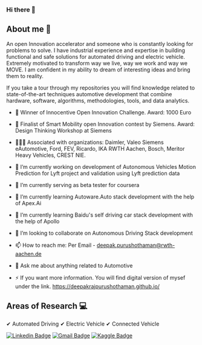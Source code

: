 ### Hi there 👋

## About me :man:

An open Innovation accelerator and someone who is constantly  looking for problems to solve. I have industrial experience and expertise in building functional and safe solutions for automated driving and electric vehicle. Extremely motivated to transform way we live, way we work and way we MOVE. I am confident in my ability to dream of interesting ideas and bring them to reality.

If you take a tour through my repositories you will find knowledge related to state-of-the-art techniques automotive development that combine hardware, software, algorithms, methodologies, tools, and data analytics.

- 🎉 Winner of Innocentive Open Innovation Challenge. Award: 1000 Euro
- 🎉 Finalist of Smart Mobility open Innovation contest by Siemens. Award: Design Thinking Workshop at Siemens

- 🧑🏽‍💼 Associated with organizations: Daimler, Valeo Siemens eAutomotive, Ford, FEV, Ricardo, IKA RWTH Aachen, Bosch, Meritor Heavy Vehicles, CREST NIE.

- 🔭 I’m currently working on development of Autonomous Vehicles Motion Prediction for Lyft project and validation using Lyft prediction data  
- 🔭 I’m currently serving as beta tester for coursera
- 🌱 I’m currently learning Autoware.Auto stack development with the help of Apex.Ai
- 🌱 I’m currently learning Baidu's self driving car stack development with the help of Apollo
- 👯 I’m looking to collaborate on Autonomous Driving Stack development 
- 📫 How to reach me: Per Email - deepak.purushothaman@rwth-aachen.de
- 💬 Ask me about anything related to Automotive 
- ⚡ If you want more information. You will find digital version of mysef under the link. https://deepakrajpurushothaman.github.io/ 

## Areas of Research :computer:

✔ Automated Driving
✔ Electric Vehicle
✔ Connected Vehicle

[![Linkedin Badge](https://img.shields.io/badge/-Deepak_Raj_Purushothaman-blue?style=flat-square&logo=Linkedin&logoColor=white&link=https://www.linkedin.com/in/deepakrajpurushothaman/)](https://www.linkedin.com/in/deepakrajpurushothaman/) [![Gmail Badge](https://img.shields.io/badge/-deepakrajpurushothaman@gmail.com-c14438?style=flat-square&logo=Gmail&logoColor=white&link=mailto:deepakrajpurushothaman@gmail.com)](mailto:deepakrajpurushothaman@gmail.com) [![Kaggle Badge](https://img.shields.io/badge/-Deepak_Raj_Purushothaman-f96517?style=flat-square&labelColor=4d4d4d&logo=Kaggle&link=https://www.kaggle.com/deepakrajpurushothaman)](https://www.kaggle.com/deepakrajpurushothaman)
<!--
**deepakrajpurushothaman/deepakrajpurushothaman** is a ✨ _special_ ✨ repository because its `README.md` (this file) appears on your GitHub profile.

Here are some ideas to get you started:

- 🔭 I’m currently working on ...
- 🤔 I’m looking for help with ...
- 💬 Ask me about ...
- 📫 How to reach me: ...
- 😄 Pronouns: ...
- ⚡ Fun fact: ...
-->
